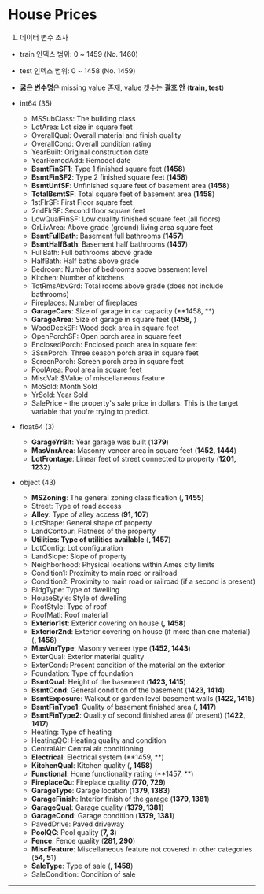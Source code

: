 # House Prices
1. 데이터 변수 조사

- train 인덱스 범위: 0 ~ 1459 (No. 1460)
- test 인덱스 범위: 0 ~ 1458 (No. 1459)
- **굵은 변수명**은 missing value 존재, value 갯수는 **괄호 안** (**train, test**)
- int64 (35)
  - MSSubClass: The building class
  - LotArea: Lot size in square feet
  - OverallQual: Overall material and finish quality
  - OverallCond: Overall condition rating
  - YearBuilt: Original construction date
  - YearRemodAdd: Remodel date
  - **BsmtFinSF1**: Type 1 finished square feet (**1458**)
  - **BsmtFinSF2**: Type 2 finished square feet (**1458**)
  - **BsmtUnfSF**: Unfinished square feet of basement area (**1458**)
  - **TotalBsmtSF**: Total square feet of basement area (**1458**)
  - 1stFlrSF: First Floor square feet
  - 2ndFlrSF: Second floor square feet
  - LowQualFinSF: Low quality finished square feet (all floors)
  - GrLivArea: Above grade (ground) living area square feet
  - **BsmtFullBath**: Basement full bathrooms (**1457**)
  - **BsmtHalfBath**: Basement half bathrooms (**1457**)
  - FullBath: Full bathrooms above grade
  - HalfBath: Half baths above grade
  - Bedroom: Number of bedrooms above basement level
  - Kitchen: Number of kitchens
  - TotRmsAbvGrd: Total rooms above grade (does not include bathrooms)
  - Fireplaces: Number of fireplaces
  - **GarageCars**: Size of garage in car capacity (**1458, **)
  - **GarageArea**: Size of garage in square feet (**1458,** )
  - WoodDeckSF: Wood deck area in square feet
  - OpenPorchSF: Open porch area in square feet
  - EnclosedPorch: Enclosed porch area in square feet
  - 3SsnPorch: Three season porch area in square feet
  - ScreenPorch: Screen porch area in square feet
  - PoolArea: Pool area in square feet
  - MiscVal: $Value of miscellaneous feature
  - MoSold: Month Sold
  - YrSold: Year Sold
  - SalePrice - the property's sale price in dollars. This is the target variable that you're trying to predict.

- float64 (3)
  - **GarageYrBlt**: Year garage was built (**1379**)
  - **MasVnrArea**: Masonry veneer area in square feet (**1452, 1444**)
  - **LotFrontage**: Linear feet of street connected to property (**1201, 1232**)

- object (43)
  - **MSZoning**: The general zoning classification (**, 1455**)
  - Street: Type of road access
  - **Alley**: Type of alley access (**91, 107**)
  - LotShape: General shape of property
  - LandContour: Flatness of the property
  - **Utilities: Type of utilities available** (**, 1457**)
  - LotConfig: Lot configuration
  - LandSlope: Slope of property
  - Neighborhood: Physical locations within Ames city limits
  - Condition1: Proximity to main road or railroad
  - Condition2: Proximity to main road or railroad (if a second is present)
  - BldgType: Type of dwelling
  - HouseStyle: Style of dwelling
  - RoofStyle: Type of roof
  - RoofMatl: Roof material
  - **Exterior1st**: Exterior covering on house (**, 1458**)
  - **Exterior2nd**: Exterior covering on house (if more than one material) (**, 1458**)
  - **MasVnrType**: Masonry veneer type (**1452, 1443**)
  - ExterQual: Exterior material quality
  - ExterCond: Present condition of the material on the exterior
  - Foundation: Type of foundation
  - **BsmtQual**: Height of the basement (**1423, 1415**)
  - **BsmtCond**: General condition of the basement (**1423, 1414**)
  - **BsmtExposure**: Walkout or garden level basement walls (**1422, 1415**)
  - **BsmtFinType1**: Quality of basement finished area (**, 1417**)
  - **BsmtFinType2**: Quality of second finished area (if present) (**1422, 1417**)
  - Heating: Type of heating
  - HeatingQC: Heating quality and condition
  - CentralAir: Central air conditioning
  - **Electrical**: Electrical system (**1459, **)
  - **KitchenQual**: Kitchen quality (**, 1458**)
  - **Functional**: Home functionality rating (**1457, **)
  - **FireplaceQu**: Fireplace quality (**770, 729**)
  - **GarageType**: Garage location (**1379, 1383**)
  - **GarageFinish**: Interior finish of the garage (**1379, 1381**)
  - **GarageQual**: Garage quality (**1379, 1381**)
  - **GarageCond**: Garage condition (**1379, 1381**)
  - PavedDrive: Paved driveway
  - **PoolQC**: Pool quality (**7, 3**)
  - **Fence**: Fence quality (**281, 290**)
  - **MiscFeature**: Miscellaneous feature not covered in other categories (**54, 51**)
  - **SaleType**: Type of sale (**, 1458**)
  - SaleCondition: Condition of sale

---

